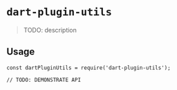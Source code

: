 # `dart-plugin-utils`

> TODO: description

## Usage

```
const dartPluginUtils = require('dart-plugin-utils');

// TODO: DEMONSTRATE API
```
